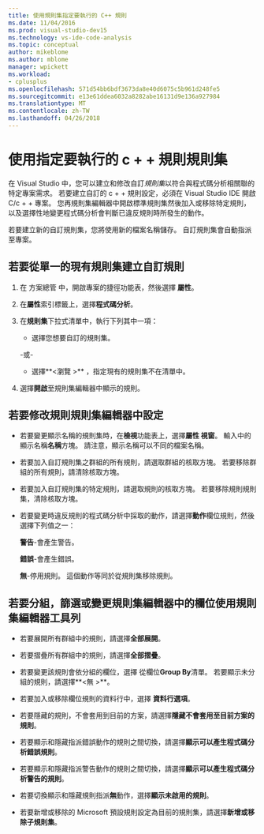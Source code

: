 ```yaml
---
title: 使用規則集指定要執行的 C++ 規則
ms.date: 11/04/2016
ms.prod: visual-studio-dev15
ms.technology: vs-ide-code-analysis
ms.topic: conceptual
author: mikeblome
ms.author: mblome
manager: wpickett
ms.workload:
- cplusplus
ms.openlocfilehash: 571d54bb6bdf3673da8e40d6075c5b961d248fe5
ms.sourcegitcommit: e13e61ddea6032a8282abe16131d9e136a927984
ms.translationtype: MT
ms.contentlocale: zh-TW
ms.lasthandoff: 04/26/2018
---
```

# <a name="use-rule-sets-to-specify-the-c-rules-to-run"></a>使用指定要執行的 c + + 規則規則集

在 Visual Studio 中，您可以建立和修改自訂*規則集*以符合與程式碼分析相關聯的特定專案需求。 若要建立自訂的 c + + 規則設定，必須在 Visual Studio IDE 開啟 C/c + + 專案。 您再規則集編輯器中開啟標準規則集然後加入或移除特定規則，以及選擇性地變更程式碼分析會判斷已違反規則時所發生的動作。

若要建立新的自訂規則集，您將使用新的檔案名稱儲存。 自訂規則集會自動指派至專案。

## <a name="to-create-a-custom-rule-from-a-single-existing-rule-set"></a>若要從單一的現有規則集建立自訂規則

1. 在 方案總管 中，開啟專案的捷徑功能表，然後選擇 **屬性**。

2. 在**屬性**索引標籤上，選擇**程式碼分析**。

3. 在**規則集**下拉式清單中，執行下列其中一項：

    - 選擇您想要自訂的規則集。

     \-或-

    - 選擇**\<瀏覽 >** ，指定現有的規則集不在清單中。

4. 選擇**開啟**至規則集編輯器中顯示的規則。

## <a name="to-modify-a-rule-set-in-the-rule-set-editor"></a>若要修改規則規則集編輯器中設定

- 若要變更顯示名稱的規則集時，在**檢視**功能表上，選擇**屬性 視窗**。 輸入中的顯示名稱**名稱**方塊。 請注意，顯示名稱可以不同的檔案名稱。

- 若要加入自訂規則集之群組的所有規則，請選取群組的核取方塊。 若要移除群組的所有規則，請清除核取方塊。

- 若要加入自訂規則集的特定規則，請選取規則的核取方塊。 若要移除規則規則集，清除核取方塊。

- 若要變更時違反規則的程式碼分析中採取的動作，請選擇**動作**欄位規則，然後選擇下列值之一：

     **警告**-會產生警告。

     **錯誤**-會產生錯誤。

     **無**-停用規則。 這個動作等同於從規則集移除規則。

## <a name="to-group-filter-or-change-the-fields-in-the-rule-set-editor-by-using-the-rule-set-editor-toolbar"></a>若要分組，篩選或變更規則集編輯器中的欄位使用規則集編輯器工具列

- 若要展開所有群組中的規則，請選擇**全部展開**。

- 若要摺疊所有群組中的規則，請選擇**全部摺疊**。

- 若要變更該規則會依分組的欄位，選擇 從欄位**Group By**清單。 若要顯示未分組的規則，請選擇**\<無 >**。

- 若要加入或移除欄位規則的資料行中，選擇 **資料行選項**。

- 若要隱藏的規則，不會套用到目前的方案，請選擇**隱藏不會套用至目前方案的規則**。

- 若要顯示和隱藏指派錯誤動作的規則之間切換，請選擇**顯示可以產生程式碼分析錯誤規則**。

- 若要顯示和隱藏指派警告動作的規則之間切換，請選擇**顯示可以產生程式碼分析警告的規則**。

- 若要切換顯示和隱藏規則指派**無**動作，選擇**顯示未啟用的規則**。

- 若要新增或移除的 Microsoft 預設規則設定為目前的規則集，請選擇**新增或移除子規則集**。